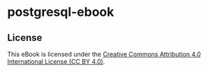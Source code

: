 # postgresql-ebook

## License

This eBook is licensed under the [Creative Commons Attribution 4.0 International License (CC BY 4.0)](https://creativecommons.org/licenses/by/4.0/).
